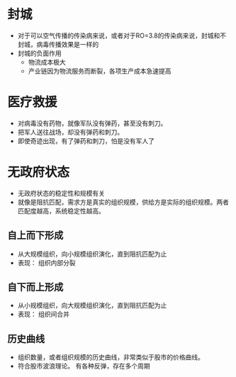 # 封城
- 对于可以空气传播的传染病来说，或者对于RO=3.8的传染病来说，封城和不封城，病毒传播效果是一样的
- 封城的负面作用
  - 物流成本极大
  - 产业链因为物流服务而断裂，各项生产成本急速提高
 
# 医疗救援
- 对病毒没有药物，就像军队没有弹药，甚至没有刺刀。
- 把军人送往战场，却没有弹药和刺刀。
- 即使奇迹出现，有了弹药和刺刀，怕是没有军人了

# 无政府状态
- 无政府状态的稳定性和规模有关
- 就像是阻抗匹配，需求方是真实的组织规模，供给方是实际的组织规模。两者匹配度越高，系统稳定性越高。
## 自上而下形成
- 从大规模组织，向小规模组织演化，直到阻抗匹配为止
- 表现： 组织内部分裂

## 自下而上形成
- 从小规模组织，向大规模组织演化，直到阻抗匹配为止
- 表现： 组织间合并

## 历史曲线
- 组织数量，或者组织规模的历史曲线，非常类似于股市的价格曲线。
- 符合股市波浪理论。 有各种反弹，存在多个周期

